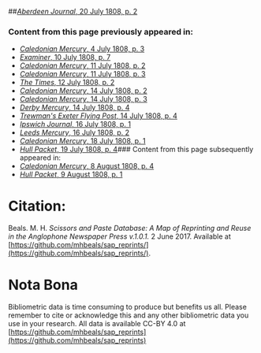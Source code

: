 ##[*Aberdeen Journal*, 20 July 1808, p. 2](https://mhbeals.github.io/sap_html/Aberdeen-Journal/Aberdeen-Journal-20-July-1808-p-2)

### Content from this page previously appeared in:
+ [*Caledonian Mercury*, 4 July 1808, p. 3](https://mhbeals.github.io/sap_html/Caledonian-Mercury/Caledonian-Mercury-4-July-1808-p-3)
+ [*Examiner*, 10 July 1808, p. 7](https://mhbeals.github.io/sap_html/Examiner/Examiner-10-July-1808-p-7)
+ [*Caledonian Mercury*, 11 July 1808, p. 2](https://mhbeals.github.io/sap_html/Caledonian-Mercury/Caledonian-Mercury-11-July-1808-p-2)
+ [*Caledonian Mercury*, 11 July 1808, p. 3](https://mhbeals.github.io/sap_html/Caledonian-Mercury/Caledonian-Mercury-11-July-1808-p-3)
+ [*The Times*, 12 July 1808, p. 2](https://mhbeals.github.io/sap_html/The-Times/The-Times-12-July-1808-p-2)
+ [*Caledonian Mercury*, 14 July 1808, p. 2](https://mhbeals.github.io/sap_html/Caledonian-Mercury/Caledonian-Mercury-14-July-1808-p-2)
+ [*Caledonian Mercury*, 14 July 1808, p. 3](https://mhbeals.github.io/sap_html/Caledonian-Mercury/Caledonian-Mercury-14-July-1808-p-3)
+ [*Derby Mercury*, 14 July 1808, p. 4](https://mhbeals.github.io/sap_html/Derby-Mercury/Derby-Mercury-14-July-1808-p-4)
+ [*Trewman's Exeter Flying Post*, 14 July 1808, p. 4](https://mhbeals.github.io/sap_html/Trewman's-Exeter-Flying-Post/Trewman's-Exeter-Flying-Post-14-July-1808-p-4)
+ [*Ipswich Journal*, 16 July 1808, p. 1](https://mhbeals.github.io/sap_html/Ipswich-Journal/Ipswich-Journal-16-July-1808-p-1)
+ [*Leeds Mercury*, 16 July 1808, p. 2](https://mhbeals.github.io/sap_html/Leeds-Mercury/Leeds-Mercury-16-July-1808-p-2)
+ [*Caledonian Mercury*, 18 July 1808, p. 1](https://mhbeals.github.io/sap_html/Caledonian-Mercury/Caledonian-Mercury-18-July-1808-p-1)
+ [*Hull Packet*, 19 July 1808, p. 4](https://mhbeals.github.io/sap_html/Hull-Packet/Hull-Packet-19-July-1808-p-4)### Content from this page subsequently appeared in:
+ [*Caledonian Mercury*, 8 August 1808, p. 4](https://mhbeals.github.io/sap_html/Caledonian-Mercury/Caledonian-Mercury-8-August-1808-p-4)
+ [*Hull Packet*, 9 August 1808, p. 1](https://mhbeals.github.io/sap_html/Hull-Packet/Hull-Packet-9-August-1808-p-1)
                    
# Citation: 

Beals. M. H. *Scissors and Paste Database: A Map of Reprinting and Reuse in the Anglophone Newspaper Press v.1.0.1.* 2 June 2017. Available at [https://github.com/mhbeals/sap_reprints/](https://github.com/mhbeals/sap_reprints/). 
                    
# Nota Bona

Bibliometric data is time consuming to produce but benefits us all. Please remember to cite or acknowledge this and any other bibliometric data you use in your research. All data is available CC-BY 4.0 at [https://github.com/mhbeals/sap_reprints](https://github.com/mhbeals/sap_reprints)